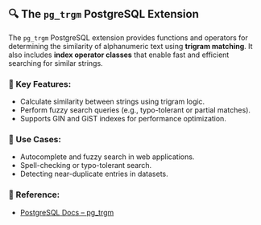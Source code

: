 ## 🔍 The `pg_trgm` PostgreSQL Extension

The `pg_trgm` PostgreSQL extension provides functions and operators for determining the similarity of alphanumeric text using **trigram matching**. It also includes **index operator classes** that enable fast and efficient searching for similar strings.

### 🔧 Key Features:
- Calculate similarity between strings using trigram logic.
- Perform fuzzy search queries (e.g., typo-tolerant or partial matches).
- Supports GIN and GiST indexes for performance optimization.

### 📘 Use Cases:
- Autocomplete and fuzzy search in web applications.
- Spell-checking or typo-tolerant search.
- Detecting near-duplicate entries in datasets.

### 📖 Reference:
- [PostgreSQL Docs – pg_trgm](https://www.postgresql.org/docs/current/pgtrgm.html)

